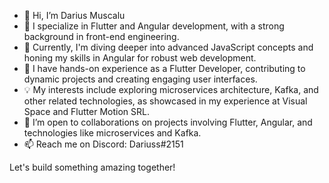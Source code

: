 - 👋 Hi, I’m Darius Muscalu
- 👀 I specialize in Flutter and Angular development, with a strong background in front-end engineering.
- 🌱 Currently, I'm diving deeper into advanced JavaScript concepts and honing my skills in Angular for robust web development.
- 💼 I have hands-on experience as a Flutter Developer, contributing to dynamic projects and creating engaging user interfaces.
- 💡 My interests include exploring microservices architecture, Kafka, and other related technologies, as showcased in my experience at Visual Space and Flutter Motion SRL.
- 💞️ I’m open to collaborations on projects involving Flutter, Angular, and technologies like microservices and Kafka.
- 📫 Reach me on Discord: Dariuss#2151

Let's build something amazing together!
